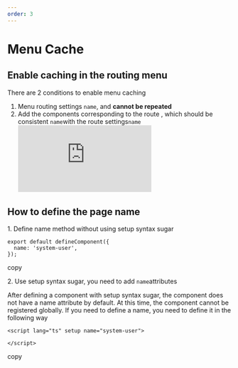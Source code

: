 ```yaml
---
order: 3
---
```


# Menu Cache

## Enable caching in the routing menu

There are 2 conditions to enable menu caching

1.  Menu routing settings `name`, and **cannot be repeated**
2.  Add the components corresponding to the route , which should be consistent `name`with the route settings`name`  
    ![](https://lfs.k.topthink.com/lfs/aac82bf968c7a8720b0b1231ccaf2049fdceb19f79bed50ba6a15d206ee1b05a.dat)

## How to define the page name

1\. Define name method without using setup syntax sugar

```
export default defineComponent({
  name: 'system-user',
});
```

copy

2\. Use setup syntax sugar, you need to add `name`attributes

After defining a component with setup syntax sugar, the component does not have a name attribute by default. At this time, the component cannot be registered globally. If you need to define a name, you need to define it in the following way

```
<script lang="ts" setup name="system-user">

</script>
```

copy
